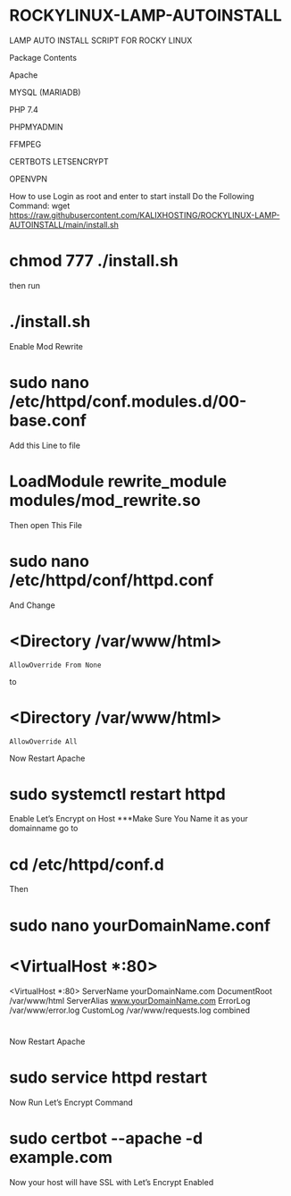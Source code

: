 # ROCKYLINUX-LAMP-AUTOINSTALL
LAMP AUTO INSTALL SCRIPT FOR ROCKY LINUX

Package Contents

Apache

MYSQL (MARIADB)

PHP 7.4

PHPMYADMIN

FFMPEG

CERTBOTS LETSENCRYPT

OPENVPN

How to use
Login as root and enter to start install
Do the Following Command:
wget https://raw.githubusercontent.com/KALIXHOSTING/ROCKYLINUX-LAMP-AUTOINSTALL/main/install.sh
# chmod 777 ./install.sh 
then run 

# ./install.sh


Enable Mod Rewrite

# sudo nano /etc/httpd/conf.modules.d/00-base.conf


Add this Line to file

# LoadModule rewrite_module modules/mod_rewrite.so

Then open This File
# sudo nano /etc/httpd/conf/httpd.conf

And Change 

# <Directory /var/www/html>
    AllowOverride From None
 </Directory>
 
 to
 # <Directory /var/www/html>
    AllowOverride All
 </Directory>

Now Restart Apache
# sudo systemctl restart httpd


Enable Let’s Encrypt on Host
***Make Sure You Name it as your domainname 
go to
# cd /etc/httpd/conf.d
Then 
# sudo nano yourDomainName.conf 

# 
# <VirtualHost *:80>

<VirtualHost *:80>
    ServerName yourDomainName.com
    DocumentRoot /var/www/html
    ServerAlias www.yourDomainName.com
    ErrorLog /var/www/error.log
    CustomLog /var/www/requests.log combined
     </VirtualHost>
     
# </VirtualHost>

Now Restart Apache
# sudo service httpd restart  

Now Run Let’s Encrypt Command
# sudo certbot --apache -d example.com

Now your host will have SSL with Let’s Encrypt Enabled
